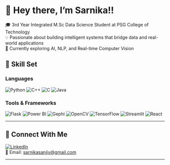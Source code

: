 # 👋 Hey there, I’m Sarnika!!

🎓 3rd Year Integrated M.Sc Data Science Student at PSG College of Technology  
💡 Passionate about building intelligent systems that bridge data and real-world applications  
🌱 Currently exploring AI, NLP, and Real-time Computer Vision  

## 🧠 Skill Set

### Languages
![Python](https://img.shields.io/badge/-Python-333?style=flat&logo=python)
![C++](https://img.shields.io/badge/-C++-333?style=flat&logo=cplusplus)
![C](https://img.shields.io/badge/-C-333?style=flat&logo=c)
![Java](https://img.shields.io/badge/-Java-333?style=flat&logo=java)


### Tools & Frameworks
![Flask](https://img.shields.io/badge/-Flask-333?style=flat&logo=flask)
![Power BI](https://img.shields.io/badge/-PowerBI-333?style=flat&logo=powerbi)
![Gephi](https://img.shields.io/badge/-Gephi-333?style=flat&logo=gephi)
![OpenCV](https://img.shields.io/badge/-OpenCV-333?style=flat&logo=opencv)
![TensorFlow](https://img.shields.io/badge/-TensorFlow-333?style=flat&logo=tensorflow)
![Streamlit](https://img.shields.io/badge/-Streamlit-333?style=flat&logo=streamlit)
![React](https://img.shields.io/badge/-React-333?style=flat&logo=react)

---

## 🤝 Connect With Me

[![LinkedIn](https://img.shields.io/badge/-LinkedIn-blue?style=flat&logo=linkedin)](https://www.linkedin.com/in/sarnika-sanjiv-75a604290/)  
📧 Email: [sarnikasanjiv@gmail.com](mailto:sarnikasanjiv@gmail.com)

---

<!--
**sarnikaa/sarnikaa** is a ✨ _special_ ✨ repository because its `README.md` (this file) appears on your GitHub profile.

Here are some ideas to get you started:

- 🔭 I’m currently working on ...
- 🌱 I’m currently learning ...
- 👯 I’m looking to collaborate on ...
- 🤔 I’m looking for help with ...
- 💬 Ask me about ...
- 📫 How to reach me: ...
- 😄 Pronouns: ...
- ⚡ Fun fact: ...
-->
